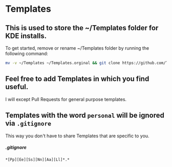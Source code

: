 # Templates

## This is used to store the ~/Templates folder for KDE installs.

To get started, remove or rename ~/Templates folder by running the following command:

```bash
mv -v ~/Templates ~/Templates.orginal && git clone https://github.com/TeamLinux01/Templates.git ~/Templates
```

## Feel free to add Templates in which you find useful.

I will except Pull Requests for general purpose templates.

## Templates with the word `personal` will be ignored via `.gitignore`

This way you don't have to share Templates that are specific to you.

##### .gitignore

```
*[Pp][Ee][Ss][Nn][Aa][Ll]*.*
```
